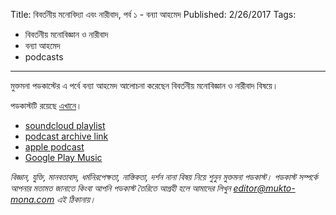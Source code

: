 Title: বিবর্তনীয় মনোবিদ্যা এবং নারীবাদ, পর্ব ১ - বন্যা আহমেদ
Published: 2/26/2017
Tags:
  - বিবর্তনীয় মনোবিজ্ঞান ও নারীবাদ
  - বন্যা আহমেদ
  - podcasts
---
মুক্তমনা পডকাস্টের এ পর্বে বন্যা আহমেদ আলোচনা করেছেন বিবর্তনীয় মনোবিজ্ঞান ও নারীবাদ বিষয়ে।

পডকাস্টটি রয়েছে [এখানে](https://drive.google.com/open?id=1q6yZ3487EUQ-ollS0aKIQwrBwvKDSIWE)।

- [soundcloud playlist](https://soundcloud.com/mukto-mona)
- [podcast archive link](http://web.archive.org/web/20191023151006/http://podcast.mukto-mona.com)
- [apple podcast](https://podcasts.apple.com/us/podcast/id1212085883)
- [Google Play Music](https://play.google.com/music/listen#/ps/Izc4javhi5igs66olhdfex42cxa)

_বিজ্ঞান, যুক্তি, মানবতাবাদ, ধর্মনিরপেক্ষতা, নাস্তিকতা, দর্শন নানা বিষয় নিয়ে শুনুন মুক্তমনা পডকাস্ট। পডকাস্ট সম্পর্কে আপনার মতামত জানাতে কিংবা আপনি পডকাস্ট তৈরিতে আগ্রহী হলে আমাদের লিখুন editor@mukto-mona.com এই ঠিকানায়।_
